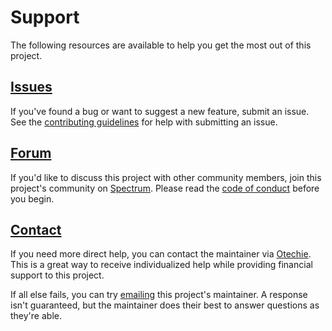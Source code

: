 # Support

The following resources are available to help you get the most out of this
project.

## [Issues][]

If you've found a bug or want to suggest a new feature, submit an issue. See the
[contributing guidelines][] for help with submitting an issue.

## [Forum][]

If you'd like to discuss this project with other community members, join this
project's community on [Spectrum][]. Please read the [code of conduct][] before
you begin.

## [Contact][]

If you need more direct help, you can contact the maintainer via [Otechie][].
This is a great way to receive individualized help while providing financial
support to this project.

If all else fails, you can try [emailing][] this project's maintainer. A
response isn't guaranteed, but the maintainer does their best to answer
questions as they're able.

[code of conduct]: https://github.com/mgsisk/postcss-config/blob/master/docs/CODE_OF_CONDUCT.md
[contact]: https://otechie.com/mgsisk
[contributing guidelines]: https://github.com/mgsisk/postcss-config/blob/master/docs/CONTRIBUTING.md
[emailing]: mailto:me@mgsisk.com
[forum]: https://spectrum.chat/mgsisk/postcss-config
[issues]: https://github.com/mgsisk/postcss-config/issues
[otechie]: https://otechie.com
[spectrum]: https://spectrum.chat
